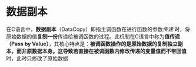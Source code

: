 # 数据副本
在C语言中，**数据副本**（DataCopy）即指主调函数在进行函数的参数*传递* 时，将原始数据的值**复制一份**传递给被调函数的过程。此机制在C语言中称为**值传递（Pass by Value）**，其核心特点是：**被调函数操作的是原始数据的复制独立副本，而非原数据本身。**这导致若直接在被调函数内修改传递的变量值而不**带回值**时，此时只修改了原始数据
<!--stackedit_data:
eyJoaXN0b3J5IjpbLTQ4MzQ2Mzk3NywtMTU4NjY3NjY4LDE2Mz
g5MzkxODBdfQ==
-->
